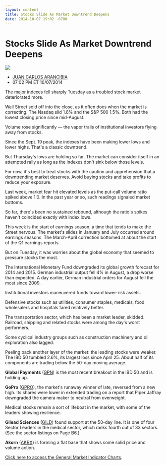 ```yaml
---
layout: content
title: Stocks Slide As Market Downtrend Deepens
date: 2014-10-07 19:02 -0700
---
```



Stocks Slide As Market Downtrend Deepens
=========================================


![](https://www.investors.com/wp-content/uploads/ibd-migrated-images/MPv_141008_635482926366481230.png)

* [JUAN CARLOS ARANCIBIA](https://www.investors.com/author/arancibiaj/ "Posts by JUAN CARLOS ARANCIBIA")
* 07:02 PM ET 10/07/2014




The major indexes fell sharply Tuesday as a troubled stock market deteriorated more.


Wall Street sold off into the close, as it often does when the market is correcting. The Nasdaq slid 1.6% and the S&P 500 1.5%. Both had the lowest closing price since mid-August.


Volume rose significantly — the vapor trails of institutional investors flying away from stocks.


Since the Sept. 19 peak, the indexes have been making lower lows and lower highs. That's a classic downtrend.


But Thursday's lows are holding so far. The market can consider itself in an attempted rally as long as the indexes don't sink below those levels.


For now, it's best to treat stocks with the caution and apprehension that a downtrending market deserves. Avoid buying stocks and take profits to reduce your exposure.


Last week, market fear hit elevated levels as the put-call volume ratio spiked above 1.0. In the past year or so, such readings signaled market bottoms.


So far, there's been no sustained rebound, although the ratio's spikes haven't coincided exactly with index lows.


This week is the start of earnings season, a time that tends to make the Street nervous. The market's slides in January and July occurred around earnings seasons. The March-April correction bottomed at about the start of the Q1 earnings reports.


But on Tuesday, it was worries about the global economy that seemed to pressure stocks the most.


The International Monetary Fund downgraded its global growth forecast for 2014 and 2015. German industrial output fell 4% in August, a drop worse than expected. A day earlier, German industrial orders for August fell the most since 2009.


Institutional investors maneuvered funds toward lower-risk assets.


Defensive stocks such as utilities, consumer staples, medicals, food wholesalers and hospitals fared relatively better.


The transportation sector, which has been a market leader, skidded. Railroad, shipping and related stocks were among the day's worst performers.


Some cyclical industry groups such as construction machinery and oil exploration also lagged.


Peeling back another layer of the market: the leading stocks were weaker. The IBD 50 tumbled 2.6%, its largest loss since April 25. About half of its components are trading below the 50-day moving average.


**Global Payments** ([GPN](https://research.investors.com/quote.aspx?symbol=GPN)) is the most recent breakout in the IBD 50 and is holding up.


**GoPro** ([GPRO](https://research.investors.com/quote.aspx?symbol=GPRO)), the market's runaway winner of late, reversed from a new high. Its shares were lower in extended trading on a report that Piper Jaffray downgraded the camera maker to neutral from overweight.


Medical stocks remain a sort of lifeboat in the market, with some of the leaders showing resilience.


**Gilead Sciences** ([GILD](https://research.investors.com/quote.aspx?symbol=GILD)) found support at the 50-day line. It is one of four Sector Leaders in the medical sector, which ranks fourth out of 33 sectors. (See the sector listings on Page B6.)


**Akorn** ([AKRX](https://research.investors.com/quote.aspx?symbol=AKRX)) is forming a flat base that shows some solid price and volume action.


[Click here to access the General Market Indicator Charts](https://www.investors.com/pdf/GMI_100814.pdf).




